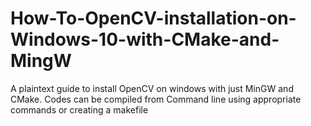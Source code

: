 # How-To-OpenCV-installation-on-Windows-10-with-CMake-and-MingW
A plaintext guide to install OpenCV on windows with just MinGW and CMake. 
Codes can be compiled from Command line using appropriate commands or creating a makefile
